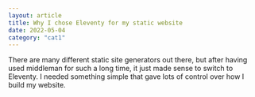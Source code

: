 ```yaml
---
layout: article
title: Why I chose Eleventy for my static website
date: 2022-05-04
category: "cat1"
---
```


There are many different static site generators out there, but after having used middleman for such a long time, it just made sense to switch to Eleventy. I needed something simple that gave lots of control over how I build my website.